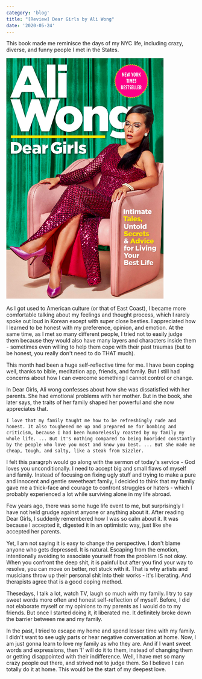 ```yaml
---
category: 'blog'
title: "[Review] Dear Girls by Ali Wong"
date: '2020-05-24'
---
```


This book made me reminisce the days of my NYC life, including crazy, diverse, and funny people I met in the States. 

![deargirls](deargirls.png)

As I got used to American culture (or that of East Coast), I became more comfortable talking about my feelings and thought process, which I rarely spoke out loud in Korean except with super close besties. I appreciated how I learned to be honest with my preference, opinion, and emotion. At the same time, as I met so many different people, I tried not to easily judge them because they would also have many layers and characters inside them - sometimes even willing to help them cope with their past traumas (but to be honest, you really don't need to do THAT much). 

This month had been a huge self-reflective time for me. I have been coping well, thanks to bible, meditation app, friends, and family. But I still had concerns about how I can overcome something I cannot control or change. 

In Dear Girls, Ali wong confesses about how she was dissatisfied with her parents. She had emotional problems with her mother. But in the book, she later says, the traits of her family shaped her powerful and she now appreciates that.

```
I love that my family taught me how to be refreshingly rude and honest. It also toughened me up and prepared me for bombing and criticism, because I had been humorelessly roasted by my family my whole life. ... But it's nothing compared to being hoorided constantly by the people who love you most and know you best. ... But she made me cheap, tough, and salty, like a steak from Sizzler.
```

I felt this paragrph would go along with the sermon of today's service - God loves you unconditionally. I need to accept big and small flaws of myself and family. Instead of focusing on fixing ugly stuff and trying to make a pure and innocent and gentle sweetheart family, I decided to think that my family gave me a thick-face and courage to confront struggles or haters - which I probably experienced a lot while surviving alone in my life abroad. 

Few years ago, there was some huge life event to me, but surprisingly I have not held grudge against anyone or anything about it. After reading Dear Girls, I suddenly remembered how I was so calm about it. It was because I accepted it, digested it in an optimistic way, just like she accepted her parents. 

Yet, I am not saying it is easy to change the perspective. I don't blame anyone who gets depressed. It is natural. Escaping from the emotion, intentionally avoiding to associate yourself from the problem IS not okay. When you confront the deep shit, it is painful but after you find your way to resolve, you can move on better, not stuck with it. That is why artists and musicians throw up their personal shit into their works - it's liberating. And therapists agree that is a good coping method. 

Thesedays, I talk a lot, watch TV, laugh so much with my family. I try to say sweet words more often and honest self-reflection of myself. Before, I did not elaborate myself or my opinions to my parents as I would do to my friends. But once I started doing it, it liberated me. It definitely broke down the barrier between me and my family. 

In the past, I tried to escape my home and spend lesser time with my family. I didn't want to see ugly parts or hear negative conversation at home. Now, I am just gonna learn to love my family as who they are. And if I want sweet words and expressions, then 'I' will do it to them, instead of changing them or getting disappointed with their indifference. Well, I have met so many crazy people out there, and strived not to judge them. So I believe I can totally do it at home. This would be the start of my deepest love.
